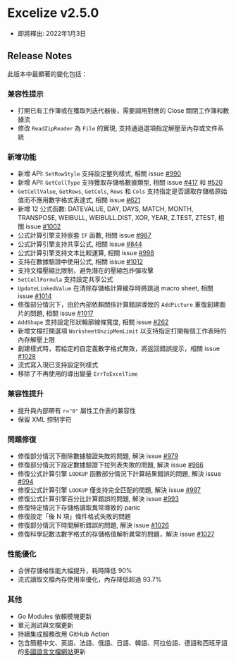 # Excelize v2.5.0

* 即將釋出: 2022年1月3日

## Release Notes

此版本中最顯著的變化包括：

### 兼容性提示

* 打開已有工作簿或在獲取列迭代器後，需要調用對應的 Close 關閉工作簿和數據流
* 修改 `ReadZipReader` 為 `File` 的實現, 支持通過選項指定解壓至內存或文件系統

### 新增功能

* 新增 API: `SetRowStyle` 支持設定整列樣式, 相關 issue [#990](https://github.com/xuri/excelize/issues/990)
* 新增 API: `GetCellType` 支持獲取存儲格數據類型, 相關 issue [#417](https://github.com/xuri/excelize/issues/417) 和 [#520](https://github.com/xuri/excelize/issues/520)
* `GetCellValue`, `GetRows`, `GetCols`, `Rows` 和 `Cols` 支持指定是否讀取存儲格原始值而不應用數字格式表達式, 相關 issue [#621](https://github.com/xuri/excelize/issues/621)
* 新增 12 公式函數: DATEVALUE, DAY, DAYS, MATCH, MONTH, TRANSPOSE, WEIBULL, WEIBULL.DIST, XOR, YEAR, Z.TEST, ZTEST, 相關 issue [#1002](https://github.com/xuri/excelize/issues/1002)
* 公式計算引擎支持嵌套 `IF` 函數, 相關 issue [#987](https://github.com/xuri/excelize/issues/)
* 公式計算引擎支持共享公式, 相關 issue [#844](https://github.com/xuri/excelize/issues/)
* 公式計算引擎支持文本比較運算, 相關 issue [#998](https://github.com/xuri/excelize/issues/)
* 支持在數據驗證中使用公式, 相關 issue [#1012](https://github.com/xuri/excelize/issues/)
* 支持文檔壓縮比限制，避免潛在的壓縮包炸彈攻擊
* `SetCellFormula` 支持設定共享公式
* `UpdateLinkedValue` 在清除存儲格計算緩存時將跳過 macro sheet, 相關 issue [#1014](https://github.com/xuri/excelize/issues/1014)
* 修復部分情況下，由於內部依賴關係計算錯誤導致的 `AddPicture` 重復創建圖片的問題, 相關 issue [#1017](https://github.com/xuri/excelize/issues/1017)
* `AddShape` 支持設定形狀輪廓線條寬度, 相關 issue [#262](https://github.com/xuri/excelize/issues/262)
* 新增文檔打開選項 `WorksheetUnzipMemLimit` 以支持指定打開每個工作表時的內存解壓上限
* 創建樣式時，若給定的自定義數字格式無效，將返回錯誤提示，相關 issue [#1028](https://github.com/xuri/excelize/issues/1028)
* 流式寫入現已支持設定列樣式
* 移除了不再使用的導出變量 `ErrToExcelTime`

### 兼容性提升

* 提升與內部帶有 `r="0"` 屬性工作表的兼容性
* 保留 XML 控制字符

### 問題修復

* 修復部分情況下刪除數據驗證失敗的問題, 解決 issue [#979](https://github.com/xuri/excelize/issues/979)
* 修復部分情況下設定數據驗證下拉列表失敗的問題, 解決 issue [#986](https://github.com/xuri/excelize/issues/986)
* 修復公式計算引擎 `LOOKUP` 函數部分情況下計算結果錯誤的問題, 解決 issue [#994](https://github.com/xuri/excelize/issues/994)
* 修復公式計算引擎 `LOOKUP` 僅支持完全匹配的問題, 解決 issue [#997](https://github.com/xuri/excelize/issues/997)
* 修復公式計算引擎百分比計算錯誤的問題, 解決 issue [#993](https://github.com/xuri/excelize/issues/993)
* 修復特定情況下存儲格讀取異常導致的 panic
* 修復設定「後 N 項」條件格式失敗的問題
* 修復部分情況下時間解析錯誤的問題, 解決 issue [#1026](https://github.com/xuri/excelize/issues/1026)
* 修復科學記數法數字格式的存儲格值解析異常的問題，解決 issue [#1027](https://github.com/xuri/excelize/issues/1027)

### 性能優化

* 合併存儲格性能大幅提升，耗時降低 90%
* 流式讀取文檔內存使用率優化，內存降低超過 93.7%

### 其他

* Go Modules 依賴模塊更新
* 單元測試與文檔更新
* 持續集成服務改用 GitHub Action
* 包含簡體中文、英語、法語、俄語、日語、韓語、阿拉伯語、德語和西班牙語的[多國語言文檔網站](https://xuri.me/excelize)更新
